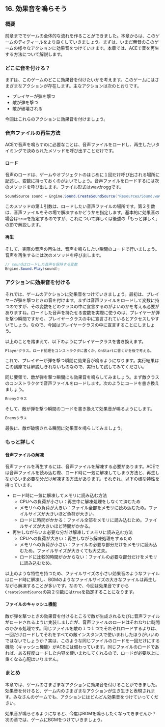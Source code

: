 ## 16. 効果音を鳴らそう

### 概要

前章まででゲームの全体的な流れを作ることができました。本章からは、このゲームのディティールをより良くしていきましょう。まずは、いまだ無音のこのゲームの様々なアクションに効果音をつけていきます。本章では、ACEで音を再生する方法について解説します。

### どこに音を付ける？

まずは、このゲームのどこに効果音を付けたいかを考えます。このゲームにはさまざまなアクションが存在します。主なアクションは次のとおりです。

* プレイヤーが弾を撃つ
* 敵が弾を撃つ
* 敵が破壊される

今回はこれらのアクションに効果音を付けましょう。

### 音声ファイルの再生方法

ACEで音声を鳴らすのに必要なことは、音声ファイルをロードし、再生したいタイミングで決められたメソッドを呼び出すことだけです。

#### ロード

音声のロードは、ゲームやオブジェクトのはじめに１回だけ呼び出される場所に記述し、変数に持っておくのがよいでしょう。音声ファイルをロードするには次のメソッドを呼び出します。ファイル形式はwavかoggです。

```C#
SoundSource sound = Engine.Sound.CreateSoundSource("Resources/Sound.wav", true);
```

このメソッドの第１引数は、ロードしたい音声ファイルの場所です。第２引数は、音声ファイルをその場で解凍するかどうかを指定します。基本的に効果音の場合は`true`を指定するのですが、これについて詳しくは後述の「もっと詳しく」の節で解説します。

#### 再生

そして、実際の音声の再生は、音声を鳴らしたい瞬間のコードで行いましょう。音声を再生するには次のメソッドを呼び出します。

```C#
// soundはロードした音声を保持する変数
Engine.Sound.Play(sound);
```

### アクションに効果音を付ける

それでは、ゲームのアクションに効果音をつけていきましょう。最初は、プレイヤーが弾を撃つときの音を付けます。まずは音声ファイルをロードして変数に持つのですが、その変数をどのクラスの中に宣言するのがよいのかを考える必要がありますね。ロードした音声を持たせる変数を実際に使うのは、プレイヤーが弾を撃つ瞬間ですから、プレイヤークラスの中に宣言されているとアクセスしやすいでしょう。なので、今回はプレイヤークラスの中に宣言することにしましょう。

以上のことを踏まえて、以下のようにプレイヤークラスを書き換えます。

```diff
Playerクラス。ロード処理をコンストラクタに書くか、OnStartに書くかを後で考える。
```

これで、プレイヤーが弾を撃つ瞬間に効果音が鳴るようになります。実行結果はこの講座では解説しきれないものなので、実行して試してみてください。

同じ要領で、敵が弾を撃つ瞬間にも効果音を鳴らしてみましょう。まず敵クラスのコンストラクタで音声ファイルをロードします。次のようにコードを書き換えましょう。

```diff
Enemyクラス
```

そして、敵が弾を撃つ瞬間のコードを書き換えて効果音が鳴るようにします。

```diff
Enemyクラス
```

最後に、敵が破壊される瞬間に効果音を鳴らしてみましょう。

### もっと詳しく

#### 音声ファイルの解凍

音声ファイルを再生するには、音声ファイルを解凍する必要があります。ACEでは音声ファイルを読み込む際、ロード時に一気に解凍してしまう方法と、再生しながらいま必要な分だけ解凍する方法があります。それぞれ、以下の様な特性を持っています。

* ロード時に一気に解凍してメモリに読み込む方法
    * CPUへの負荷が小さい：再生中に解凍処理をしなくて済むため
    * メモリへの負荷が大きい：ファイル全部をメモリに読み込むため。ファイルサイズが大きいほど負荷が大きい。
    * ロードに時間がかかる：ファイル全部をメモリに読み込むため。ファイルサイズが大きいほど時間がかかる。
* 再生しながらいま必要な分だけ解凍してメモリに読み込む方法
	* CPUへの負荷が大きい：再生しながら解凍処理をするため
	* メモリへの負荷が小さい：ファイルの必要な部分だけをメモリに読み込むため。ファイルサイズが大きくても大丈夫。
	* ロードに比較的時間がかからない：ファイルの必要な部分だけをメモリに読み込むため。

以上のような特性を持つため、ファイルサイズの小さい効果音のようなファイルはロード時に解凍し、BGMのようなファイルサイズの大きなファイルは再生しながら解凍することが多いです。なので、今回は効果音ですから`CreateSoundSource`の第２引数には`true`を指定することになります。

#### ファイルのキャッシュ機能

敵が弾を撃つときの効果音を付けるところで敵が生成されるたびに音声ファイルがロードされるように実装しましたが、音声ファイルのロードはそれなりに時間のかかる処理です。同じファイルを敵の１つ１つでそれぞれロードするよりは、一回だけロードしてそれをすべての敵インスタンスで使いまわしたほうがいいのではないでしょうか？実は、このような同じファイルのロードを一回だけにする機能（キャッシュ機能）がACEには備わっています。同じファイルのロードであれば、ある程度ロードした内容を使いまわしてくれるので、ロードが必要以上に重くなる心配はいりません。

### まとめ

本章では、ゲームのさまざまなアクションに効果音を付けることができました。効果音を付けると、ゲーム内のさまざまなアクションが生き生きと表現されます。みなさんのゲームでも、アクションにはどんどん効果音をつけていってください。

効果音が鳴らせるようになると、今度はBGMを鳴らしたくなってきませんか？次の章では、ゲームにBGMをつけていきましょう。